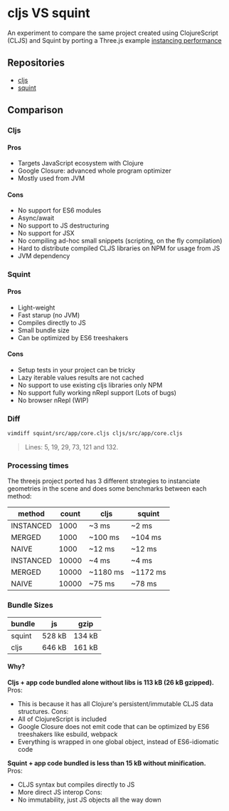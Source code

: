 # cljs VS squint

An experiment to compare the same project created using ClojureScript (CLJS) and Squint by porting a Three.js example [instancing performance](https://threejs.org/examples/#webgl_instancing_performance)

## Repositories
- [cljs](./cljs/)
- [squint](./squint/)

## Comparison

### Cljs

#### Pros
- Targets JavaScript ecosystem with Clojure
- Google Closure: advanced whole program optimizer
- Mostly used from JVM
#### Cons
- No support for ES6 modules
- Async/await
- No support to JS destructuring
- No support for JSX
- No compiling ad-hoc small snippets (scripting, on the fly compilation)
- Hard to distribute compiled CLJS libraries on NPM for usage from JS
- JVM dependency

### Squint

#### Pros
- Light-weight
- Fast starup (no JVM)
- Compiles directly to JS
- Small bundle size
- Can be optimized by ES6 treeshakers
#### Cons
- Setup tests in your project can be tricky
- Lazy iterable values results are not cached
- No support to use existing cljs libraries only NPM
- No support fully working nRepl support (Lots of bugs)
- No browser nRepl (WIP)

### Diff
```bash
vimdiff squint/src/app/core.cljs cljs/src/app/core.cljs
```
> Lines: 5, 19, 29, 73, 121 and 132.

### Processing times
The threejs project ported has 3 different strategies to instanciate geometries in the scene and does some benchmarks between each method:

| method    | count | cljs     | squint   |
| --------- | ----- | -------- | -------- |
| INSTANCED | 1000  | ~3 ms    | ~2 ms    |
| MERGED    | 1000  | ~100 ms  | ~104 ms  |
| NAIVE     | 1000  | ~12 ms   | ~12 ms   |
| INSTANCED | 10000 | ~4 ms    | ~4 ms    |
| MERGED    | 10000 | ~1180 ms | ~1172 ms |
| NAIVE     | 10000 | ~75 ms   | ~78 ms   |

### Bundle Sizes
| bundle | js     | gzip   |
| ------ | ------ | ------ |
| squint | 528 kB | 134 kB |
| cljs   | 646 kB | 161 kB |

#### Why?
**Cljs + app code bundled alone without libs is 113 kB (26 kB gzipped).**  
Pros:
- This is because it has all Clojure's persistent/immutable CLJS data structures.
Cons:
- All of ClojureScript is included
- Google Closure does not emit code that can be optimized by ES6 treeshakers like esbuild, webpack
- Everything is wrapped in one global object, instead of ES6-idiomatic code

**Squint + app code bundled is less than 15 kB without minification.**  
Pros:
- CLJS syntax but compiles directly to JS
- More direct JS interop
Cons:
- No immutability, just JS objects all the way down

